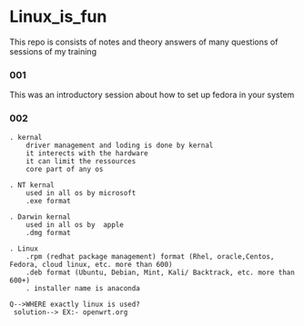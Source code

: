 # Linux_is_fun
This repo is consists of notes and theory answers of many questions of sessions of my training 

### 001 
  This was an introductory session about how to set up fedora in your system
  
### 002
```
. kernal
	driver management and loding is done by kernal
	it interects with the hardware
	it can limit the ressources
	core part of any os

. NT kernal
	used in all os by microsoft
	.exe format

. Darwin kernal
	used in all os by  apple
	.dmg format

. Linux
	.rpm (redhat package management) format (Rhel, oracle,Centos, Fedora, cloud linux, etc. more than 600)
	.deb format (Ubuntu, Debian, Mint, Kali/ Backtrack, etc. more than 600+)
	. installer name is anaconda

Q-->WHERE exactly linux is used?
 solution--> EX:- openwrt.org
```

